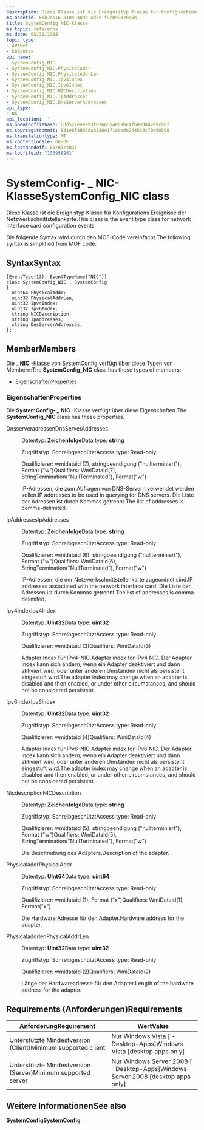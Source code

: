```yaml
---
description: Diese Klasse ist die Ereignistyp Klasse für Konfigurations Ereignisse der Netzwerkschnittstellenkarte. Die folgende Syntax wird durch den MOF-Code vereinfacht.
ms.assetid: 66b2c116-810e-489d-ad5e-f9c09902005b
title: SystemConfig_NIC-Klasse
ms.topic: reference
ms.date: 05/31/2018
topic_type:
- APIRef
- kbSyntax
api_name:
- SystemConfig_NIC
- SystemConfig_NIC.PhysicalAddr
- SystemConfig_NIC.PhysicalAddrLen
- SystemConfig_NIC.Ipv4Index
- SystemConfig_NIC.Ipv6Index
- SystemConfig_NIC.NICDescription
- SystemConfig_NIC.IpAddresses
- SystemConfig_NIC.DnsServerAddresses
api_type:
- NA
api_location: ''
ms.openlocfilehash: 63d522eee993f0766554eb9bc4fb09d842e9cd8f
ms.sourcegitcommit: 831e8f3db78ab820e1710cede244553c70e50500
ms.translationtype: MT
ms.contentlocale: de-DE
ms.lasthandoff: 01/07/2021
ms.locfileid: "103958961"
---
```

# <a name="systemconfig_nic-class"></a><span data-ttu-id="9a3d9-104">SystemConfig- \_ NIC-Klasse</span><span class="sxs-lookup"><span data-stu-id="9a3d9-104">SystemConfig\_NIC class</span></span>

<span data-ttu-id="9a3d9-105">Diese Klasse ist die Ereignistyp Klasse für Konfigurations Ereignisse der Netzwerkschnittstellenkarte.</span><span class="sxs-lookup"><span data-stu-id="9a3d9-105">This class is the event type class for network interface card configuration events.</span></span>

<span data-ttu-id="9a3d9-106">Die folgende Syntax wird durch den MOF-Code vereinfacht.</span><span class="sxs-lookup"><span data-stu-id="9a3d9-106">The following syntax is simplified from MOF code.</span></span>

## <a name="syntax"></a><span data-ttu-id="9a3d9-107">Syntax</span><span class="sxs-lookup"><span data-stu-id="9a3d9-107">Syntax</span></span>

``` syntax
[EventType(13), EventTypeName("NIC")]
class SystemConfig_NIC : SystemConfig
{
  uint64 PhysicalAddr;
  uint32 PhysicalAddrLen;
  uint32 Ipv4Index;
  uint32 Ipv6Index;
  string NICDescription;
  string IpAddresses;
  string DnsServerAddresses;
};
```

## <a name="members"></a><span data-ttu-id="9a3d9-108">Member</span><span class="sxs-lookup"><span data-stu-id="9a3d9-108">Members</span></span>

<span data-ttu-id="9a3d9-109">Die **\_ NIC** -Klasse von SystemConfig verfügt über diese Typen von Membern:</span><span class="sxs-lookup"><span data-stu-id="9a3d9-109">The **SystemConfig\_NIC** class has these types of members:</span></span>

-   [<span data-ttu-id="9a3d9-110">Eigenschaften</span><span class="sxs-lookup"><span data-stu-id="9a3d9-110">Properties</span></span>](#properties)

### <a name="properties"></a><span data-ttu-id="9a3d9-111">Eigenschaften</span><span class="sxs-lookup"><span data-stu-id="9a3d9-111">Properties</span></span>

<span data-ttu-id="9a3d9-112">Die **SystemConfig- \_ NIC** -Klasse verfügt über diese Eigenschaften.</span><span class="sxs-lookup"><span data-stu-id="9a3d9-112">The **SystemConfig\_NIC** class has these properties.</span></span>

<dl> <dt>

<span data-ttu-id="9a3d9-113">Dnsserveradressen</span><span class="sxs-lookup"><span data-stu-id="9a3d9-113">DnsServerAddresses</span></span>
</dt> <dd> <dl> <dt>

<span data-ttu-id="9a3d9-114">Datentyp: **Zeichenfolge**</span><span class="sxs-lookup"><span data-stu-id="9a3d9-114">Data type: **string**</span></span>
</dt> <dt>

<span data-ttu-id="9a3d9-115">Zugriffstyp: Schreibgeschützt</span><span class="sxs-lookup"><span data-stu-id="9a3d9-115">Access type: Read-only</span></span>
</dt> <dt>

<span data-ttu-id="9a3d9-116">Qualifizierer: wmidataid (7), stringbeendigung ("nullterminiert"), Format ("w")</span><span class="sxs-lookup"><span data-stu-id="9a3d9-116">Qualifiers: WmiDataId(7), StringTermination("NullTerminated"), Format("w")</span></span>
</dt> </dl>

<span data-ttu-id="9a3d9-117">IP-Adressen, die zum Abfragen von DNS-Servern verwendet werden sollen.</span><span class="sxs-lookup"><span data-stu-id="9a3d9-117">IP addresses to be used in querying for DNS servers.</span></span> <span data-ttu-id="9a3d9-118">Die Liste der Adressen ist durch Kommas getrennt.</span><span class="sxs-lookup"><span data-stu-id="9a3d9-118">The list of addresses is comma-delimited.</span></span>

</dd> <dt>

<span data-ttu-id="9a3d9-119">IpAddresses</span><span class="sxs-lookup"><span data-stu-id="9a3d9-119">IpAddresses</span></span>
</dt> <dd> <dl> <dt>

<span data-ttu-id="9a3d9-120">Datentyp: **Zeichenfolge**</span><span class="sxs-lookup"><span data-stu-id="9a3d9-120">Data type: **string**</span></span>
</dt> <dt>

<span data-ttu-id="9a3d9-121">Zugriffstyp: Schreibgeschützt</span><span class="sxs-lookup"><span data-stu-id="9a3d9-121">Access type: Read-only</span></span>
</dt> <dt>

<span data-ttu-id="9a3d9-122">Qualifizierer: wmidataid (6), stringbeendigung ("nullterminiert"), Format ("w")</span><span class="sxs-lookup"><span data-stu-id="9a3d9-122">Qualifiers: WmiDataId(6), StringTermination("NullTerminated"), Format("w")</span></span>
</dt> </dl>

<span data-ttu-id="9a3d9-123">IP-Adressen, die der Netzwerkschnittstellenkarte zugeordnet sind.</span><span class="sxs-lookup"><span data-stu-id="9a3d9-123">IP addresses associated with the network interface card.</span></span> <span data-ttu-id="9a3d9-124">Die Liste der Adressen ist durch Kommas getrennt.</span><span class="sxs-lookup"><span data-stu-id="9a3d9-124">The list of addresses is comma-delimited.</span></span>

</dd> <dt>

<span data-ttu-id="9a3d9-125">Ipv4Index</span><span class="sxs-lookup"><span data-stu-id="9a3d9-125">Ipv4Index</span></span>
</dt> <dd> <dl> <dt>

<span data-ttu-id="9a3d9-126">Datentyp: **UInt32**</span><span class="sxs-lookup"><span data-stu-id="9a3d9-126">Data type: **uint32**</span></span>
</dt> <dt>

<span data-ttu-id="9a3d9-127">Zugriffstyp: Schreibgeschützt</span><span class="sxs-lookup"><span data-stu-id="9a3d9-127">Access type: Read-only</span></span>
</dt> <dt>

<span data-ttu-id="9a3d9-128">Qualifizierer: wmidataid (3)</span><span class="sxs-lookup"><span data-stu-id="9a3d9-128">Qualifiers: WmiDataId(3)</span></span>
</dt> </dl>

<span data-ttu-id="9a3d9-129">Adapter Index für IPv4-NIC.</span><span class="sxs-lookup"><span data-stu-id="9a3d9-129">Adapter index for IPv4 NIC.</span></span> <span data-ttu-id="9a3d9-130">Der Adapter Index kann sich ändern, wenn ein Adapter deaktiviert und dann aktiviert wird, oder unter anderen Umständen nicht als persistent eingestuft wird.</span><span class="sxs-lookup"><span data-stu-id="9a3d9-130">The adapter index may change when an adapter is disabled and then enabled, or under other circumstances, and should not be considered persistent.</span></span>

</dd> <dt>

<span data-ttu-id="9a3d9-131">Ipv6Index</span><span class="sxs-lookup"><span data-stu-id="9a3d9-131">Ipv6Index</span></span>
</dt> <dd> <dl> <dt>

<span data-ttu-id="9a3d9-132">Datentyp: **UInt32**</span><span class="sxs-lookup"><span data-stu-id="9a3d9-132">Data type: **uint32**</span></span>
</dt> <dt>

<span data-ttu-id="9a3d9-133">Zugriffstyp: Schreibgeschützt</span><span class="sxs-lookup"><span data-stu-id="9a3d9-133">Access type: Read-only</span></span>
</dt> <dt>

<span data-ttu-id="9a3d9-134">Qualifizierer: wmidataid (4)</span><span class="sxs-lookup"><span data-stu-id="9a3d9-134">Qualifiers: WmiDataId(4)</span></span>
</dt> </dl>

<span data-ttu-id="9a3d9-135">Adapter Index für IPv6-NIC.</span><span class="sxs-lookup"><span data-stu-id="9a3d9-135">Adapter index for IPv6 NIC.</span></span> <span data-ttu-id="9a3d9-136">Der Adapter Index kann sich ändern, wenn ein Adapter deaktiviert und dann aktiviert wird, oder unter anderen Umständen nicht als persistent eingestuft wird.</span><span class="sxs-lookup"><span data-stu-id="9a3d9-136">The adapter index may change when an adapter is disabled and then enabled, or under other circumstances, and should not be considered persistent.</span></span>

</dd> <dt>

<span data-ttu-id="9a3d9-137">Nicdescription</span><span class="sxs-lookup"><span data-stu-id="9a3d9-137">NICDescription</span></span>
</dt> <dd> <dl> <dt>

<span data-ttu-id="9a3d9-138">Datentyp: **Zeichenfolge**</span><span class="sxs-lookup"><span data-stu-id="9a3d9-138">Data type: **string**</span></span>
</dt> <dt>

<span data-ttu-id="9a3d9-139">Zugriffstyp: Schreibgeschützt</span><span class="sxs-lookup"><span data-stu-id="9a3d9-139">Access type: Read-only</span></span>
</dt> <dt>

<span data-ttu-id="9a3d9-140">Qualifizierer: wmidataid (5), stringbeendigung ("nullterminiert"), Format ("w")</span><span class="sxs-lookup"><span data-stu-id="9a3d9-140">Qualifiers: WmiDataId(5), StringTermination("NullTerminated"), Format("w")</span></span>
</dt> </dl>

<span data-ttu-id="9a3d9-141">Die Beschreibung des Adapters.</span><span class="sxs-lookup"><span data-stu-id="9a3d9-141">Description of the adapter.</span></span>

</dd> <dt>

<span data-ttu-id="9a3d9-142">Physicaladdr</span><span class="sxs-lookup"><span data-stu-id="9a3d9-142">PhysicalAddr</span></span>
</dt> <dd> <dl> <dt>

<span data-ttu-id="9a3d9-143">Datentyp: **UInt64**</span><span class="sxs-lookup"><span data-stu-id="9a3d9-143">Data type: **uint64**</span></span>
</dt> <dt>

<span data-ttu-id="9a3d9-144">Zugriffstyp: Schreibgeschützt</span><span class="sxs-lookup"><span data-stu-id="9a3d9-144">Access type: Read-only</span></span>
</dt> <dt>

<span data-ttu-id="9a3d9-145">Qualifizierer: wmidataid (1), Format ("x")</span><span class="sxs-lookup"><span data-stu-id="9a3d9-145">Qualifiers: WmiDataId(1), Format("x")</span></span>
</dt> </dl>

<span data-ttu-id="9a3d9-146">Die Hardware Adresse für den Adapter.</span><span class="sxs-lookup"><span data-stu-id="9a3d9-146">Hardware address for the adapter.</span></span>

</dd> <dt>

<span data-ttu-id="9a3d9-147">Physicaladdrlen</span><span class="sxs-lookup"><span data-stu-id="9a3d9-147">PhysicalAddrLen</span></span>
</dt> <dd> <dl> <dt>

<span data-ttu-id="9a3d9-148">Datentyp: **UInt32**</span><span class="sxs-lookup"><span data-stu-id="9a3d9-148">Data type: **uint32**</span></span>
</dt> <dt>

<span data-ttu-id="9a3d9-149">Zugriffstyp: Schreibgeschützt</span><span class="sxs-lookup"><span data-stu-id="9a3d9-149">Access type: Read-only</span></span>
</dt> <dt>

<span data-ttu-id="9a3d9-150">Qualifizierer: wmidataid (2)</span><span class="sxs-lookup"><span data-stu-id="9a3d9-150">Qualifiers: WmiDataId(2)</span></span>
</dt> </dl>

<span data-ttu-id="9a3d9-151">Länge der Hardwareadresse für den Adapter.</span><span class="sxs-lookup"><span data-stu-id="9a3d9-151">Length of the hardware address for the adapter.</span></span>

</dd> </dl>

## <a name="requirements"></a><span data-ttu-id="9a3d9-152">Requirements (Anforderungen)</span><span class="sxs-lookup"><span data-stu-id="9a3d9-152">Requirements</span></span>



| <span data-ttu-id="9a3d9-153">Anforderung</span><span class="sxs-lookup"><span data-stu-id="9a3d9-153">Requirement</span></span> | <span data-ttu-id="9a3d9-154">Wert</span><span class="sxs-lookup"><span data-stu-id="9a3d9-154">Value</span></span> |
|-------------------------------------|------------------------------------------------------|
| <span data-ttu-id="9a3d9-155">Unterstützte Mindestversion (Client)</span><span class="sxs-lookup"><span data-stu-id="9a3d9-155">Minimum supported client</span></span><br/> | <span data-ttu-id="9a3d9-156">Nur Windows Vista \[ -Desktop-Apps\]</span><span class="sxs-lookup"><span data-stu-id="9a3d9-156">Windows Vista \[desktop apps only\]</span></span><br/>       |
| <span data-ttu-id="9a3d9-157">Unterstützte Mindestversion (Server)</span><span class="sxs-lookup"><span data-stu-id="9a3d9-157">Minimum supported server</span></span><br/> | <span data-ttu-id="9a3d9-158">Nur Windows Server 2008 \[ -Desktop-Apps\]</span><span class="sxs-lookup"><span data-stu-id="9a3d9-158">Windows Server 2008 \[desktop apps only\]</span></span><br/> |



## <a name="see-also"></a><span data-ttu-id="9a3d9-159">Weitere Informationen</span><span class="sxs-lookup"><span data-stu-id="9a3d9-159">See also</span></span>

<dl> <dt>

[<span data-ttu-id="9a3d9-160">**SystemConfig**</span><span class="sxs-lookup"><span data-stu-id="9a3d9-160">**SystemConfig**</span></span>](systemconfig.md)
</dt> </dl>

 

 




